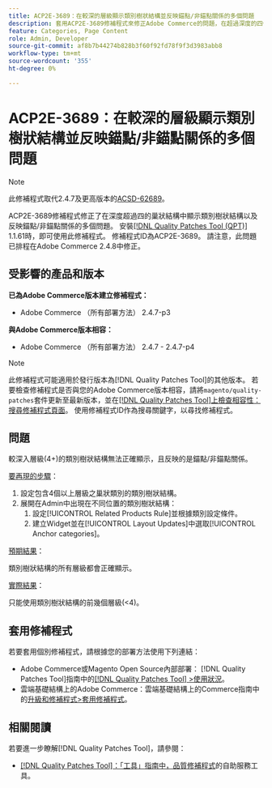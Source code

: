 ```yaml
---
title: ACP2E-3689：在較深的層級顯示類別樹狀結構並反映錨點/非錨點關係的多個問題
description: 套用ACP2E-3689修補程式來修正Adobe Commerce的問題，在超過深度的四個巢狀結構中顯示類別樹狀結構，並反映錨點/非錨點關係。
feature: Categories, Page Content
role: Admin, Developer
source-git-commit: af8b7b44274b828b3f60f92fd78f9f3d3983abb8
workflow-type: tm+mt
source-wordcount: '355'
ht-degree: 0%

---
```



# ACP2E-3689：在較深的層級顯示類別樹狀結構並反映錨點/非錨點關係的多個問題

>[!NOTE]
>
>此修補程式取代2.4.7及更高版本的[ACSD-62689](/help/tools/quality-patches-tool/patches-available-in-qpt/v1-1-57/acsd-62689-customer-add-categories-issue-related-product-rules-and-widgets.md)。

ACP2E-3689修補程式修正了在深度超過四的巢狀結構中顯示類別樹狀結構以及反映錨點/非錨點關係的多個問題。 安裝[[!DNL Quality Patches Tool (QPT)]](/help/tools/quality-patches-tool/quality-patches-tool-to-self-serve-quality-patches.md) 1.1.61時，即可使用此修補程式。 修補程式ID為ACP2E-3689。 請注意，此問題已排程在Adobe Commerce 2.4.8中修正。

## 受影響的產品和版本

**已為Adobe Commerce版本建立修補程式：**

* Adobe Commerce （所有部署方法） 2.4.7-p3

**與Adobe Commerce版本相容：**

* Adobe Commerce （所有部署方法） 2.4.7 - 2.4.7-p4

>[!NOTE]
>
>此修補程式可能適用於發行版本為[!DNL Quality Patches Tool]的其他版本。 若要檢查修補程式是否與您的Adobe Commerce版本相容，請將`magento/quality-patches`套件更新至最新版本，並在[[!DNL Quality Patches Tool]上檢查相容性：搜尋修補程式頁面](https://experienceleague.adobe.com/tools/commerce-quality-patches/index.html?lang=zh-Hant)。 使用修補程式ID作為搜尋關鍵字，以尋找修補程式。

## 問題

較深入層級(4+)的類別樹狀結構無法正確顯示，且反映的是錨點/非錨點關係。

<u>要再現的步驟</u>：

1. 設定包含4個以上層級之巢狀類別的類別樹狀結構。
1. 展開在Admin中出現在不同位置的類別樹狀結構：
   1. 設定[!UICONTROL Related Products Rule]並根據類別設定條件。
   1. 建立Widget並在[!UICONTROL Layout Updates]中選取[!UICONTROL Anchor categories]。

<u>預期結果</u>：

類別樹狀結構的所有層級都會正確顯示。

<u>實際結果</u>：

只能使用類別樹狀結構的前幾個層級(&lt;4)。

## 套用修補程式

若要套用個別修補程式，請根據您的部署方法使用下列連結：

* Adobe Commerce或Magento Open Source內部部署： [!DNL Quality Patches Tool]指南中的[[!DNL Quality Patches Tool] >使用狀況](/help/tools/quality-patches-tool/usage.md)。
* 雲端基礎結構上的Adobe Commerce：雲端基礎結構上的Commerce指南中的[升級和修補程式>套用修補程式](https://experienceleague.adobe.com/docs/commerce-cloud-service/user-guide/develop/upgrade/apply-patches.html?lang=zh-Hant)。

## 相關閱讀

若要進一步瞭解[!DNL Quality Patches Tool]，請參閱：

* [[!DNL Quality Patches Tool]：「工具」指南中，品質修補程式](/help/tools/quality-patches-tool/quality-patches-tool-to-self-serve-quality-patches.md)的自助服務工具。
